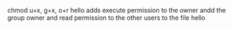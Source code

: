 chmod u+x, g+x, o+r hello adds execute permission to the owner andd the group owner and read permission to the other users to the file hello
